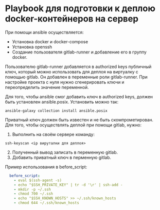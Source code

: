 # Playbook для подготовки к деплою docker-контейнеров на сервер

При помощи ansible осуществляется:

- Установка docker и docker-compose
- Установка openssh
- Создание пользователя gitlab-runner и добавление его в группу docker. 

Пользователю gitlab-runner добавляется в authorized keys публичный ключ, который можно использовать для деплоя на виртуалку с помощью gitlab. Он добавлен в переменные роли gitlab-runner. При настройке проекта с нуля нужно сгенерировать ключи и переопределить значение переменной. 

Для того, чтобы ansible смог добавить ключ в authorized keys, должен быть установлен ansible.posix. Установить можно так:

```
ansible-galaxy collection install ansible.posix
```

Приватный ключ должен быть известен и не быть скомпрометирован. Для того, чтобы осуществлять деплой при помощи gitlab, нужно:

1. Выполнить на своём сервере команду:

`ssh-keyscan <ip вируталки для деплоя>`

2. Полученный вывод записать в переменную gitlab.
3. Добавить приватный ключ в перменную gitlab.

Пример использования в before_script:

```yaml
  before_script:
    - eval $(ssh-agent -s)
    - echo "$SSH_PRIVATE_KEY" | tr -d '\r' | ssh-add -
    - mkdir -p ~/.ssh
    - chmod 700 ~/.ssh
    - echo "$SSH_KNOWN_HOSTS" >> ~/.ssh/known_hosts
    - chmod 644 ~/.ssh/known_hosts
```